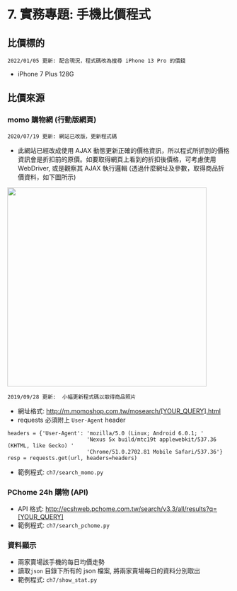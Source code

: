 # 7. 實務專題: 手機比價程式

## 比價標的

```
2022/01/05 更新: 配合現況，程式碼改為搜尋 iPhone 13 Pro 的價錢
```
* iPhone 7 Plus 128G

## 比價來源

### momo 購物網 (行動版網頁)

```
2020/07/19 更新: 網站已改版，更新程式碼
```

* 此網站已經改成使用 AJAX 動態更新正確的價格資訊，所以程式所抓到的價格資訊會是折扣前的原價。如要取得網頁上看到的折扣後價格，可考慮使用 WebDriver, 或是觀察其 AJAX 執行邏輯 (透過什麼網址及參數，取得商品折價資料，如下圖所示)

<img src="https://i.imgur.com/gB7IYCw.jpg" width="450"/>

```
2019/09/28 更新:  小幅更新程式碼以取得商品照片
```

* 網址格式: http://m.momoshop.com.tw/mosearch/[YOUR_QUERY].html
* requests 必須附上 `User-Agent` header

```
headers = {'User-Agent': 'mozilla/5.0 (Linux; Android 6.0.1; '
                         'Nexus 5x build/mtc19t applewebkit/537.36 (KHTML, like Gecko) '
                         'Chrome/51.0.2702.81 Mobile Safari/537.36'}
resp = requests.get(url, headers=headers)
```

* 範例程式: `ch7/search_momo.py`

### PChome 24h 購物 (API)

* API 格式: http://ecshweb.pchome.com.tw/search/v3.3/all/results?q=[YOUR_QUERY]
* 範例程式: `ch7/search_pchome.py`

### 資料顯示

* 兩家賣場該手機的每日均價走勢
* 讀取`json` 目錄下所有的 json 檔案, 將兩家賣場每日的資料分別取出
* 範例程式: `ch7/show_stat.py`
